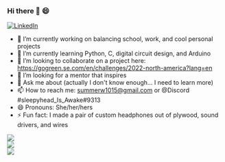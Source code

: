 ### Hi there 👋 😄

<!--
**SummerWang00/SummerWang00** is a ✨ _special_ ✨ repository because its `README.md` (this file) appears on your GitHub profile.
-->

<a href="https://www.linkedin.com/in/xuecen-summer-wang/"><img alt="LinkedIn" src="https://img.shields.io/badge/LinkedIn-0077B5?style=for-the-badge&logo=linkedin&logoColor=white"/></a>

- 🔭 I’m currently working on balancing school, work, and cool personal projects
- 🌱 I’m currently learning Python, C, digital circuit design, and Arduino
- 👯 I’m looking to collaborate on a project here: https://gogreen.se.com/en/challenges/2022-north-america?lang=en
- 🤔 I’m looking for a mentor that inspires
- 💬 Ask me about (actually I don't know enough... I need to learn more)
- 📫 How to reach me: summerw1015@gmail.com or @Discord #sleepyhead_Is_Awake#9313
- 😄 Pronouns: She/her/hers
- ⚡ Fun fact: I made a pair of custom headphones out of plywood, sound drivers, and wires

<a href="https://github.com/SummerWang00">
  <img align="center" src="https://github-readme-streak-stats.herokuapp.com/?user=SummerWang00&theme=material-palenight" />
</a><br>
<a href="https://github.com/SummerWang00">
  <img align="center" src="https://github-readme-stats.vercel.app/api?username=SummerWang00&show_icons=true&theme=material-palenight" />
</a><br>
<a href="https://github.com/SummerWang00">
  <img align="center" src="https://github-readme-stats.vercel.app/api/top-langs/?username=SummerWang00&layout=compact&theme=material-palenight" />
</a><br>
